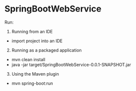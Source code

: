 # SpringBootWebService

Run: 

1. Running from an IDE
- import project into an IDE


2. Running as a packaged application
- mvn clean install
- java -jar target/SpringBootWebService-0.0.1-SNAPSHOT.jar


3. Using the Maven plugin
- mvn spring-boot:run

